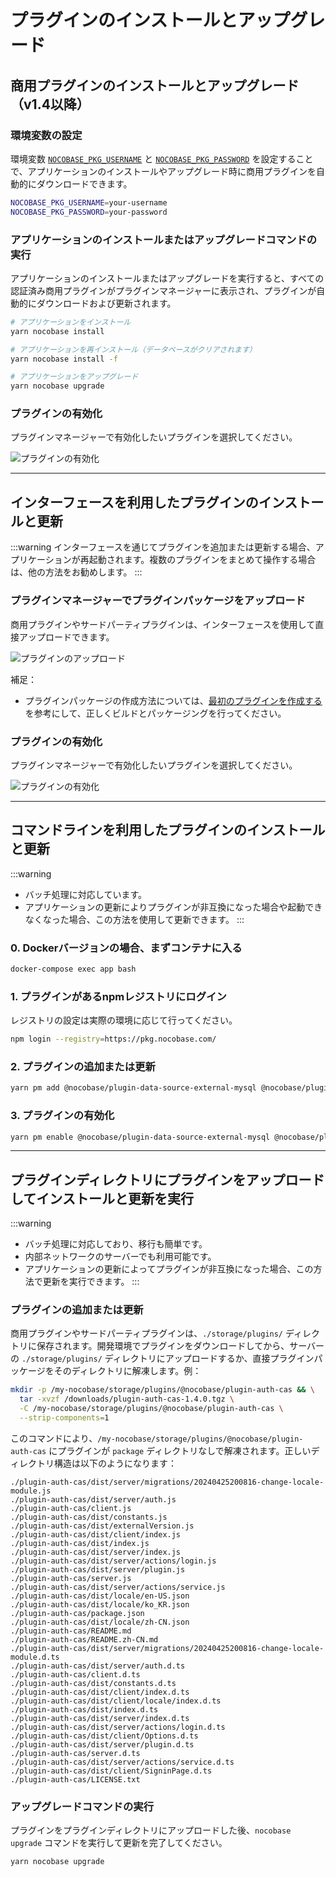 # プラグインのインストールとアップグレード

## 商用プラグインのインストールとアップグレード（v1.4以降）

### 環境変数の設定

環境変数 [`NOCOBASE_PKG_USERNAME`](/welcome/getting-started/env#nocobase_pkg_username) と [`NOCOBASE_PKG_PASSWORD`](/welcome/getting-started/env#nocobase_pkg_password) を設定することで、アプリケーションのインストールやアップグレード時に商用プラグインを自動的にダウンロードできます。

```bash
NOCOBASE_PKG_USERNAME=your-username
NOCOBASE_PKG_PASSWORD=your-password
```

### アプリケーションのインストールまたはアップグレードコマンドの実行

アプリケーションのインストールまたはアップグレードを実行すると、すべての認証済み商用プラグインがプラグインマネージャーに表示され、プラグインが自動的にダウンロードおよび更新されます。

```bash
# アプリケーションをインストール
yarn nocobase install

# アプリケーションを再インストール（データベースがクリアされます）
yarn nocobase install -f

# アプリケーションをアップグレード
yarn nocobase upgrade
```

### プラグインの有効化

プラグインマネージャーで有効化したいプラグインを選択してください。

![プラグインの有効化](https://static-docs.nocobase.com/20241204000230.png)

---

## インターフェースを利用したプラグインのインストールと更新

:::warning
インターフェースを通じてプラグインを追加または更新する場合、アプリケーションが再起動されます。複数のプラグインをまとめて操作する場合は、他の方法をお勧めします。
:::

### プラグインマネージャーでプラグインパッケージをアップロード

商用プラグインやサードパーティプラグインは、インターフェースを使用して直接アップロードできます。

![プラグインのアップロード](https://static-docs.nocobase.com/20241204000127.png)

補足：

- プラグインパッケージの作成方法については、[最初のプラグインを作成する](/development/your-first-plugin) を参考にして、正しくビルドとパッケージングを行ってください。

### プラグインの有効化

プラグインマネージャーで有効化したいプラグインを選択してください。

![プラグインの有効化](https://static-docs.nocobase.com/20241204000230.png)

---

## コマンドラインを利用したプラグインのインストールと更新

:::warning
- バッチ処理に対応しています。
- アプリケーションの更新によりプラグインが非互換になった場合や起動できなくなった場合、この方法を使用して更新できます。
  :::

### 0. Dockerバージョンの場合、まずコンテナに入る

```bash
docker-compose exec app bash
```

### 1. プラグインがあるnpmレジストリにログイン

レジストリの設定は実際の環境に応じて行ってください。

```bash
npm login --registry=https://pkg.nocobase.com/
```

### 2. プラグインの追加または更新

```bash
yarn pm add @nocobase/plugin-data-source-external-mysql @nocobase/plugin-embed --registry=https://pkg.nocobase.com/
```

### 3. プラグインの有効化

```bash
yarn pm enable @nocobase/plugin-data-source-external-mysql @nocobase/plugin-embed
```

---

## プラグインディレクトリにプラグインをアップロードしてインストールと更新を実行

:::warning
- バッチ処理に対応しており、移行も簡単です。
- 内部ネットワークのサーバーでも利用可能です。
- アプリケーションの更新によってプラグインが非互換になった場合、この方法で更新を実行できます。
  :::

### プラグインの追加または更新

商用プラグインやサードパーティプラグインは、`./storage/plugins/` ディレクトリに保存されます。開発環境でプラグインをダウンロードしてから、サーバーの `./storage/plugins/` ディレクトリにアップロードするか、直接プラグインパッケージをそのディレクトリに解凍します。例：

```bash
mkdir -p /my-nocobase/storage/plugins/@nocobase/plugin-auth-cas && \
  tar -xvzf /downloads/plugin-auth-cas-1.4.0.tgz \
  -C /my-nocobase/storage/plugins/@nocobase/plugin-auth-cas \
  --strip-components=1
```

このコマンドにより、`/my-nocobase/storage/plugins/@nocobase/plugin-auth-cas` にプラグインが `package` ディレクトリなしで解凍されます。正しいディレクトリ構造は以下のようになります：

```plaintext
./plugin-auth-cas/dist/server/migrations/20240425200816-change-locale-module.js
./plugin-auth-cas/dist/server/auth.js
./plugin-auth-cas/client.js
./plugin-auth-cas/dist/constants.js
./plugin-auth-cas/dist/externalVersion.js
./plugin-auth-cas/dist/client/index.js
./plugin-auth-cas/dist/index.js
./plugin-auth-cas/dist/server/index.js
./plugin-auth-cas/dist/server/actions/login.js
./plugin-auth-cas/dist/server/plugin.js
./plugin-auth-cas/server.js
./plugin-auth-cas/dist/server/actions/service.js
./plugin-auth-cas/dist/locale/en-US.json
./plugin-auth-cas/dist/locale/ko_KR.json
./plugin-auth-cas/package.json
./plugin-auth-cas/dist/locale/zh-CN.json
./plugin-auth-cas/README.md
./plugin-auth-cas/README.zh-CN.md
./plugin-auth-cas/dist/server/migrations/20240425200816-change-locale-module.d.ts
./plugin-auth-cas/dist/server/auth.d.ts
./plugin-auth-cas/client.d.ts
./plugin-auth-cas/dist/constants.d.ts
./plugin-auth-cas/dist/client/index.d.ts
./plugin-auth-cas/dist/client/locale/index.d.ts
./plugin-auth-cas/dist/index.d.ts
./plugin-auth-cas/dist/server/index.d.ts
./plugin-auth-cas/dist/server/actions/login.d.ts
./plugin-auth-cas/dist/client/Options.d.ts
./plugin-auth-cas/dist/server/plugin.d.ts
./plugin-auth-cas/server.d.ts
./plugin-auth-cas/dist/server/actions/service.d.ts
./plugin-auth-cas/dist/client/SigninPage.d.ts
./plugin-auth-cas/LICENSE.txt
```

### アップグレードコマンドの実行

プラグインをプラグインディレクトリにアップロードした後、`nocobase upgrade` コマンドを実行して更新を完了してください。

```bash
yarn nocobase upgrade
```
